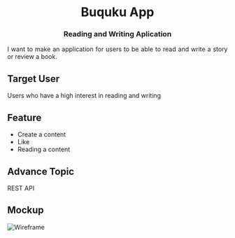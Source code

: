 <h1 align="center">Buquku App </h1>
<h3 align="center"> Reading and Writing Aplication </h3>
<p align="justify"> 
I want to make an application for users to be able to read and write a story or review a book.</p>

## Target User
Users who have a high interest in reading and writing

## Feature
- Create a content
- Like
- Reading a content

## Advance Topic
REST API

## Mockup
![Wireframe](https://user-images.githubusercontent.com/55974755/144706206-d4d114ca-b984-4148-814b-ca1e61ed93cc.png)
